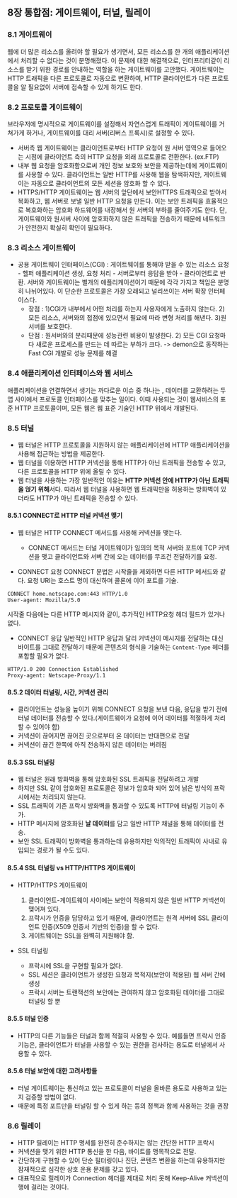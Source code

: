 ## 8장 통합점: 게이트웨이, 터널, 릴레이

### 8.1 게이트웨이
  웹에 더 많은 리소스를 올려야 할 필요가 생기면서, 모든 리소스를 한 개의 애플리케이션에서 처리할 수 없다는 것이 분명해졌다. 이 문제에 대한 해결책으로, 인터프리터같이 리소스를 받기 위한 경로를 안내하는 역할을 하는 게이트웨이를 고안했다. 게이트웨이는 HTTP 트래픽을 다른 프로토콜로 자동으로 변환하여, HTTP 클라이언트가 다른 프로토콜을 알 필요없이 서버에 접속할 수 있게 하기도 한다.
### 8.2 프로토콜 게이트웨이
  브라우저에 명시적으로 게이트웨이를 설정해서 자연스럽게 트래픽이 게이트웨이를 거쳐가게 하거나, 게이트웨이를 대리 서버(리버스 프록시)로 설정할 수 있다.
  - 서버측 웹 게이트웨이는 클라이언트로부터 HTTP 요청이 원 서버 영역으로 들어오는 시점에 클라이언트 측의 HTTP 요청을 외래 프로토콜로 전환한다. (ex.FTP)
  - 내부 웹 요청을 암호화함으로써 개인 정보 보호와 보안을 제공하는데에 게이트웨이를 사용할 수 있다. 클라이언트는 일반 HTTP를 사용해 웹을 탐색하지만, 게이트웨이는 자동으로 클라이언트의 모든 세션을 암호화 할 수 있다.
  - HTTPS/HTTP 게이트웨이는 웹 서버의 앞단에서 보안HTTPS 트래픽으로 받아서 복화하고, 웹 서버로 보낼 일반 HTTP 요청을 만든다. 이는 보안 트래픽을 효율적으로 복호화하는 암호화 하드웨어를 내장해서 원 서버의 부하를 줄여주기도 한다. 단, 게이트웨이와 원서버 사이에 암호화하지 않은 트래픽을 전송하기 때문에 네트워크가 안전한지 확실히 확인이 필요하다.
### 8.3 리소스 게이트웨이
- 공용 게이트웨이 인터페이스(CGI) : 게이트웨이를 통해야 받을 수 있는 리소스 요청 - 헬퍼 애플리케이션 생성, 요청 처리 - 서버로부터 응답을 받아 - 클라이언트로 반환. 서버와 게이트웨이는 별개의 애플리케이션이기 때문에 각각 가지고 책임은 분명히 나뉘어있다. 이 단순한 프로토콜은 가장 오래되고 널리쓰이는 서버 확장 인터페이스다.
   - 장점 : 1)CGI가 내부에서 어떤 처리를 하는지 사용자에게 노출하지 않는다. 2)모든 리소스, 서버와의 접점에 있으면서 필요에 따라 변형 처리를 해낸다. 3)원 서버를 보호한다.
   - 단점 : 원서버와의 분리때문에 성능관련 비용이 발생한다. 2) 모든 CGI 요청마다 새로운 프로세스를 만드는 데 따르는 부하가 크다. -> demon으로 동작하는 Fast CGI 개발로 성능 문제를 해결 
### 8.4 애플리케이션 인터페이스와 웹 서비스
애플리케이션을 연결하면서 생기는 까다로운 이슈 중 하나는 , 데이터를 교환하려는 두 앱 사이에서 프로토콜 인터페이스를 맞추는 일이다. 이때 사용되는 것이 웹서비스의 표준 HTTP 프로토콜이며, 모든 웹은 웹 표준 기술인 HTTP 위에서 개발된다.

### 8.5 터널
- 웹 터널은 HTTP 프로토콜을 지원하지 않는 애플리케이션에 HTTP 애플리케이션을 사용해 접근하는 방법을 제공한다.
- 웹 터널을 이용하면 HTTP 커넥션을 통해 HTTP가 아닌 트래픽을 전송할 수 있고, 다른 프로토콜을 HTTP 위에 올릴 수 있다.
- 웹 터널을 사용하는 가장 일반적인 이유는 **HTTP 커넥션 안에 HTTP가 아닌 트래픽을 얹기 위해**서다. 따라서 웹 터널을 사용하면 웹 트래픽만을 허용하는 방화벽이 있더라도 HTTP가 아닌 트래픽을 전송할 수 있다.

#### 8.5.1 CONNECT로 HTTP 터널 커넥션 맺기
- 웹 터널은 HTTP CONNECT 메서드를 사용해 커넥션을 맺는다.
  - CONNECT 메서드는 터널 게이트웨이가 임의의 목적 서버와 포트에 TCP 커넥션을 맺고 클라이언트와 서버 간에 오는 데이터를 무조건 전달하기를 요청.

- CONNECT 요청
CONNECT 문법은 시작줄을 제외하면 다른 HTTP 메서드와 같다. 요청 URI는 호스트 명이 대신하며 콜론에 이어 포트를 기술. 
```http
CONNECT home.netscape.com:443 HTTP/1.0
User-agent: Mozilla/5.0

```
시작줄 다음에는 다른 HTTP 메시지와 같이, 추가적인 HTTP요청 헤더 필드가 있거나 없다. 

- CONNECT 응답
일반적인 HTTP 응답과 달리 커넥션이 메시지를 전달하는 대신 바이트를 그대로 전달하기 때문에 콘텐츠의 형식을 기술하는 `Content-Type` 헤더를 포함할 필요가 없다.
```http
HTTP/1.0 200 Connection Established
Proxy-agent: Netscape-Proxy/1.1

```

#### 8.5.2 데이터 터널링, 시간, 커넥션 관리
- 클라이언트는 성능을 높이기 위해 CONNECT 요청을 보낸 다음, 응답을 받기 전에 터널 데이터를 전송할 수 있다.(게이트웨이가 요청에 이어 데이터를 적절하게 처리할 수 있어야 함)
- 커넥션이 끊어지면 끊어진 곳으로부터 온 데이터는 반대편으로 전달
- 커넥션이 끊긴 한쪽에 아직 전송하지 않은 데이터는 버려짐

#### 8.5.3 SSL 터널링
- 웹 터널은 원래 방화벽을 통해 암호화된 SSL 트래픽을 전달하려고 개발
- 하지만 SSL 같이 암호화된 프로토콜은 정보가 암호화 되어 있어 낡은 방식의 프락시에서는 처리되지 않는다.
- SSL 트래픽이 기존 프락시 방화벽을 통과할 수 있도록 HTTP에 터널링 기능이 추가.
- HTTP 메시지에 암호화된 **날 데이터**를 담고 일반 HTTP 채널을 통해 데이터를 전송.
- 보안 SSL 트래픽이 방화벽을 통과하는데 유용하지만 악의적인 트래픽이 사내로 유입되는 경로가 될 수도 있다.

#### 8.5.4 SSL 터널링 vs HTTP/HTTPS 게이트웨이
- HTTP/HTTPS 게이트웨이
  1. 클라이언트-게이트웨이 사이에는 보안이 적용되지 않은 일반 HTTP 커넥션이 맺어져 있다.
  2. 프락시가 인증을 담당하고 있기 때문에, 클라이언트는 원격 서버에 SSL 클라이언트 인증(X509 인증서 기반의 인증)을 할 수 없다.
  3. 게이트웨이는 SSL을 완벽히 지원해야 함.

- SSL 터널링
  - 프락시에 SSL을 구현할 필요가 없다. 
  - SSL 세션은 클라이언트가 생성한 요청과 목적지(보안이 적용된) 웹 서버 간에 생성
  - 프락시 서버는 트랜잭션의 보안에는 관여하지 않고 암호화된 데이터를 그대로 터널링 할 뿐

#### 8.5.5 터널 인증
- HTTP의 다른 기능들은 터널과 함께 적절히 사용할 수 있다. 예를들면 프락시 인증 기능은, 클라이언트가 터널을 사용할 수 있는 권한을 검사하는 용도로 터널에서 사용할 수 있다.

#### 8.5.6 터널 보안에 대한 고려사항들
- 터널 게이트웨이는 통신하고 있는 프로토콜이 터널을 올바른 용도로 사용하고 있는지 검증할 방법이 없다.
- 때문에 특정 포트만을 터널링 할 수 있게 하는 등의 정책과 함께 사용하는 것을 권장

### 8.6 릴레이
- HTTP 릴레이는 HTTP 명세를 완전히 준수하지는 않는 간단한 HTTP 프락시
- 커넥션을 맺기 위한 HTTP 통신을 한 다음, 바이트를 맹목적으로 전달.
- 간단하게 구현할 수 있어 단순 필터링이나 진단, 콘텐츠 변환을 하는데 유용하지만 잠재적으로 심각한 상호 운용 문제를 갖고 있다.
- 대표적으로 릴레이가 Connection 헤더를 제대로 처리 못해 Keep-Alive 커넥션이 행에 걸리는 것이다.

